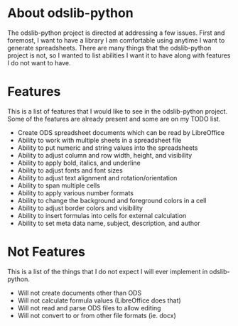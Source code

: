# About odslib-python #

The odslib-python project is directed at addressing a few issues.  First and foremost, I want to have a library I am comfortable using anytime I want to generate spreadsheets.  There are many things that the odslib-python project is not, so I wanted to list abilities I want it to have along with features I do not want to have.

# Features #

This is a list of features that I would like to see in the odslib-python project.  Some of the features are already present and some are on my TODO list.

  * Create ODS spreadsheet documents which can be read by LibreOffice
  * Ability to work with multiple sheets in a spreadsheet file
  * Ability to put numeric and string values into the spreadsheets
  * Ability to adjust column and row width, height, and visibility
  * Ability to apply bold, italics, and underline
  * Ability to adjust fonts and font sizes
  * Ability to adjust text alignment and rotation/orientation
  * Ability to span multiple cells
  * Ability to apply various number formats
  * Ability to change the background and foreground colors in a cell
  * Ability to adjust border colors and visibility
  * Ability to insert formulas into cells for external calculation
  * Ability to set meta data name, subject, description, and author

# Not Features #

This is a list of the things that I do not expect I will ever implement in odslib-python.

  * Will not create documents other than ODS
  * Will not calculate formula values (LibreOffice does that)
  * Will not read and parse ODS files to allow editing
  * Will not convert to or from other file formats (ie. docx)
